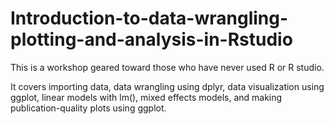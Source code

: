 # Introduction-to-data-wrangling-plotting-and-analysis-in-Rstudio

This is a workshop geared toward those who have never used R or R studio. 

It covers importing data, data wrangling using dplyr, data visualization using ggplot, linear models with lm(), mixed effects models, and making publication-quality plots using ggplot.
